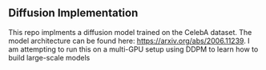 ## Diffusion Implementation
This repo implments a diffusion model trained on the CelebA dataset. The model architecture can be found here: https://arxiv.org/abs/2006.11239. I am attempting to run this on a multi-GPU setup using DDPM to learn how to build large-scale models
